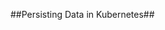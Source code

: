 ##Persisting Data in Kubernetes##








































































